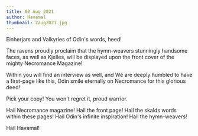 ```yaml
---
title: 02 Aug 2021
author: Havamal
thumbnail: 2aug2021.jpg
---
```

Einherjars and Valkyries of Odin's words, heed!

The ravens proudly proclaim that the hymn-weavers stunningly handsome faces, as well as Kjelles, will be displayed upon the front cover of the mighty Necromance Magazine!

Within you will find an interview as  well, and We are deeply humbled to have a first-page like this, Odin smile eternally on Necromance for this glorious deed!

Pick your copy! You won't regret it, proud warrior.

Hail Necromance magazine! Hail the front page! Hail the skalds words within these pages! Hail Odin's infinite inspiration! Hail the hymn-weavers! 

Hail Havamal!